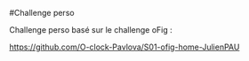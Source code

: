 #Challenge perso

Challenge perso basé sur le challenge oFig :

https://github.com/O-clock-Pavlova/S01-ofig-home-JulienPAU
